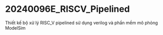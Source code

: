 # 20240096E_RISCV_Pipelined
Thiết kế bộ xử lý RISC_V pipelined sử dụng verilog và phần mềm mô phỏng ModelSim
